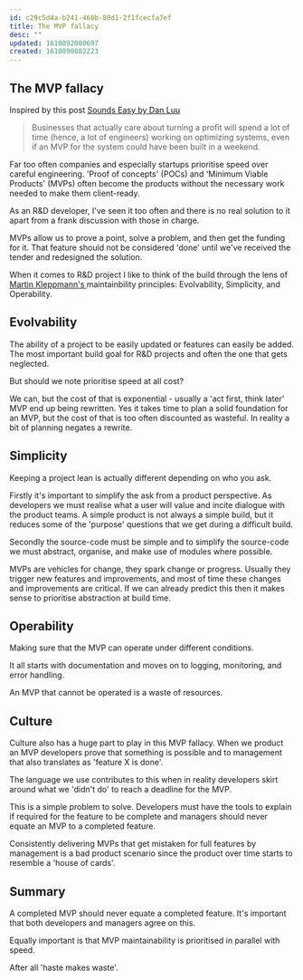 ```yaml
---
id: c29c5d4a-b241-460b-80d1-2f1fcecfa7ef
title: The MVP fallacy
desc: ""
updated: 1610892080697
created: 1610890082223
---
```


## The MVP fallacy

Inspired by this post [Sounds Easy by Dan Luu](https://danluu.com/sounds-easy/)

> Businesses that actually care about turning a profit will spend a lot of time (hence, a lot of engineers) working on optimizing systems, even if an MVP for the system could have been built in a weekend.

Far too often companies and especially startups prioritise speed over careful engineering. 'Proof of concepts' (POCs) and 'Minimum Viable Products' (MVPs) often become the products without the necessary work needed to make them client-ready.

As an R&D developer, I've seen it too often and there is no real solution to it apart from a frank discussion with those in charge.

MVPs allow us to prove a point, solve a problem, and then get the funding for it. That feature should not be considered 'done' until we've received the tender and redesigned the solution.

When it comes to R&D project I like to think of the build through the lens of [Martin Kleppmann's ](https://martin.kleppmann.com/) maintainbility principles: Evolvability, Simplicity, and Operability.

## Evolvability

The ability of a project to be easily updated or features can easily be added. The most important build goal for R&D projects and often the one that gets neglected.

But should we note prioritise speed at all cost?

We can, but the cost of that is exponential - usually a 'act first, think later' MVP end up being rewritten. Yes it takes time to plan a solid foundation for an MVP, but the cost of that is too often discounted as wasteful. In reality a bit of planning negates a rewrite.

## Simplicity

Keeping a project lean is actually different depending on who you ask.

Firstly it's important to simplify the ask from a product perspective. As developers we must realise what a user will value and incite dialogue with the product teams. A simple product is not always a simple build, but it reduces some of the 'purpose' questions that we get during a difficult build.

Secondly the source-code must be simple and to simplify the source-code we must abstract, organise, and make use of modules where possible.

MVPs are vehicles for change, they spark change or progress. Usually they trigger new features and improvements, and most of time these changes and improvements are critical. If we can already predict this then it makes sense to prioritise abstraction at build time.

## Operability

Making sure that the MVP can operate under different conditions.

It all starts with documentation and moves on to logging, monitoring, and error handling.

An MVP that cannot be operated is a waste of resources.

## Culture

Culture also has a huge part to play in this MVP fallacy. When we product an MVP developers prove that something is possible and to management that also translates as 'feature X is done'.

The language we use contributes to this when in reality developers skirt around what we 'didn't do' to reach a deadline for the MVP.

This is a simple problem to solve. Developers must have the tools to explain if required for the feature to be complete and managers should never equate an MVP to a completed feature.

Consistently delivering MVPs that get mistaken for full features by management is a bad product scenario since the product over time starts to resemble a 'house of cards'.

## Summary

A completed MVP should never equate a completed feature. It's important that both developers and managers agree on this.

Equally important is that MVP maintainability is prioritised in parallel with speed.

After all 'haste makes waste'.
